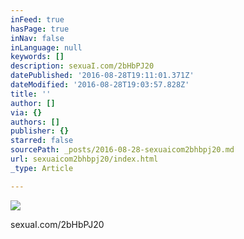 ```yaml
---
inFeed: true
hasPage: true
inNav: false
inLanguage: null
keywords: []
description: sexuaI.com/2bHbPJ20
datePublished: '2016-08-28T19:11:01.371Z'
dateModified: '2016-08-28T19:03:57.828Z'
title: ''
author: []
via: {}
authors: []
publisher: {}
starred: false
sourcePath: _posts/2016-08-28-sexuaicom2bhbpj20.md
url: sexuaicom2bhbpj20/index.html
_type: Article

---
```

![](https://the-grid-user-content.s3-us-west-2.amazonaws.com/91cb59ee-a958-413e-b923-1efb9a0f61b8.jpg)

sexuaI.com/2bHbPJ20